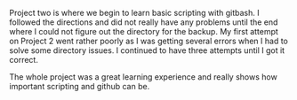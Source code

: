 Project two is where we begin to learn basic scripting with gitbash. I followed the directions and did not really have any problems until the end where I could not figure out the directory for the backup. My first attempt on Project 2 went rather poorly as I was getting several errors when I had to solve some directory issues. I continued to have three attempts until I got it correct.

The whole project was a great learning experience and really shows how important scripting and github can be. 
